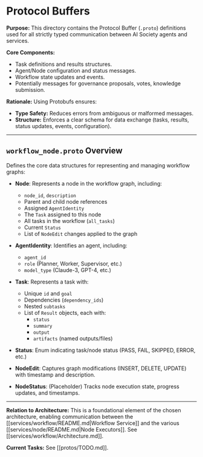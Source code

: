 # Protocol Buffers

**Purpose:** This directory contains the Protocol Buffer (`.proto`) definitions used for all strictly typed communication between AI Society agents and services.

**Core Components:**
*   Task definitions and results structures.
*   Agent/Node configuration and status messages.
*   Workflow state updates and events.
*   Potentially messages for governance proposals, votes, knowledge submission.

**Rationale:** Using Protobufs ensures:
*   **Type Safety:** Reduces errors from ambiguous or malformed messages.
*   **Structure:** Enforces a clear schema for data exchange (tasks, results, status updates, events, configuration).

---

## `workflow_node.proto` Overview

Defines the core data structures for representing and managing workflow graphs:

- **Node**: Represents a node in the workflow graph, including:
  - `node_id`, `description`
  - Parent and child node references
  - Assigned `AgentIdentity`
  - The `Task` assigned to this node
  - All tasks in the workflow (`all_tasks`)
  - Current `Status`
  - List of `NodeEdit` changes applied to the graph

- **AgentIdentity**: Identifies an agent, including:
  - `agent_id`
  - `role` (Planner, Worker, Supervisor, etc.)
  - `model_type` (Claude-3, GPT-4, etc.)

- **Task**: Represents a task with:
  - Unique `id` and `goal`
  - Dependencies (`dependency_ids`)
  - Nested `subtasks`
  - List of `Result` objects, each with:
    - `status`
    - `summary`
    - `output`
    - `artifacts` (named outputs/files)

- **Status**: Enum indicating task/node status (PASS, FAIL, SKIPPED, ERROR, etc.)

- **NodeEdit**: Captures graph modifications (INSERT, DELETE, UPDATE) with timestamp and description.

- **NodeStatus**: (Placeholder) Tracks node execution state, progress updates, and timestamps.

---

**Relation to Architecture:** This is a foundational element of the chosen architecture, enabling communication between the [[services/workflow/README.md|Workflow Service]] and the various [[services/node/README.md|Node Executors]]. See [[services/workflow/Architecture.md]].

**Current Tasks:** See [[protos/TODO.md]].